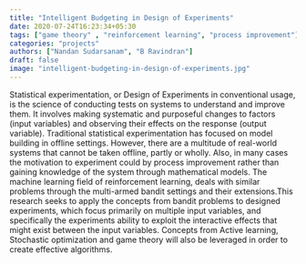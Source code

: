 ```yaml
---
title: "Intelligent Budgeting in Design of Experiments"
date: 2020-07-24T16:23:34+05:30
tags: ["game theory" , "reinforcement learning", "process improvement"]
categories: "projects"
authors: ["Nandan Sudarsanam", "B Ravindran"]
draft: false
image: "intelligent-budgeting-in-design-of-experiments.jpg"
---
```


Statistical experimentation, or Design of Experiments in conventional usage, is the science of conducting tests on systems to understand and improve them. It involves making systematic and purposeful changes to factors (input variables) and observing their effects on the response (output variable). Traditional statistical experimentation has focused on model building in offline settings. However, there are a multitude of real-world systems that cannot be taken offline, partly or wholly. Also, in many cases the motivation to experiment could by process improvement rather than gaining knowledge of the system through mathematical models. The machine learning field of reinforcement learning, deals with similar problems through the multi-armed bandit settings and their extensions.This research seeks to apply the concepts from bandit problems to designed experiments, which focus primarily on multiple input variables, and specifically the experiments ability to exploit the interactive effects that might exist between the input variables. Concepts from Active learning, Stochastic optimization and game theory will also be leveraged in order to create effective algorithms.

